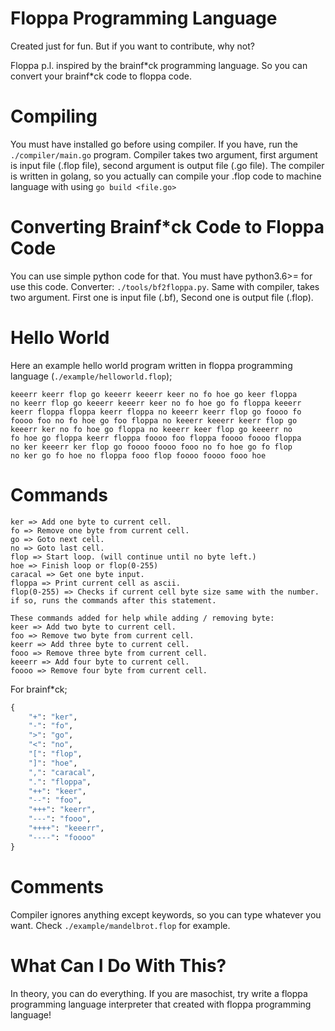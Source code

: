 # Floppa Programming Language
Created just for fun. But if you want to contribute, why not?

Floppa p.l. inspired by the brainf\*ck programming language. So you can convert your brainf\*ck code to floppa code.

# Compiling
You must have installed go before using compiler. If you have, run the `./compiler/main.go` program. Compiler takes two argument, first argument is input file (.flop file), second argument is output file (.go file). The compiler is written in golang, so you actually can compile your .flop code to machine language with using `go build <file.go>`

# Converting Brainf*ck Code to Floppa Code
You can use simple python code for that. You must have python3.6>= for use this code. Converter: `./tools/bf2floppa.py`. Same with compiler, takes two argument. First one is input file (.bf), Second one is output file (.flop).

# Hello World
Here an example hello world program written in floppa programming language (`./example/helloworld.flop`);
```flop
keeerr keerr flop go keeerr keeerr keer no fo hoe go keer floppa 
no keerr flop go keeerr keeerr keer no fo hoe go fo floppa keeerr 
keerr floppa floppa keerr floppa no keeerr keerr flop go foooo fo 
foooo foo no fo hoe go foo floppa no keeerr keeerr keerr flop go 
keeerr ker no fo hoe go floppa no keeerr keer flop go keeerr no 
fo hoe go floppa keerr floppa foooo foo floppa foooo foooo floppa 
no ker keeerr ker flop go foooo foooo fooo no fo hoe go fo flop 
no ker go fo hoe no floppa fooo flop foooo foooo fooo hoe
```

# Commands
```
ker => Add one byte to current cell.
fo => Remove one byte from current cell.
go => Goto next cell.
no => Goto last cell.
flop => Start loop. (will continue until no byte left.)
hoe => Finish loop or flop(0-255)
caracal => Get one byte input.
floppa => Print current cell as ascii.
flop(0-255) => Checks if current cell byte size same with the number. if so, runs the commands after this statement.

These commands added for help while adding / removing byte:
keer => Add two byte to current cell.
foo => Remove two byte from current cell.
keerr => Add three byte to current cell.
fooo => Remove three byte from current cell.
keeerr => Add four byte to current cell.
foooo => Remove four byte from current cell.
```
For brainf*ck;
```py
{
    "+": "ker",
    "-": "fo",
    ">": "go",
    "<": "no",
    "[": "flop",
    "]": "hoe",
    ",": "caracal",
    ".": "floppa",
    "++": "keer",
    "--": "foo",
    "+++": "keerr",
    "---": "fooo",
    "++++": "keeerr",
    "----": "foooo"
}
```

# Comments
Compiler ignores anything except keywords, so you can type whatever you want. Check `./example/mandelbrot.flop` for example.

# What Can I Do With This?
In theory, you can do everything. If you are masochist, try write a floppa programming language interpreter that created with floppa programming language!